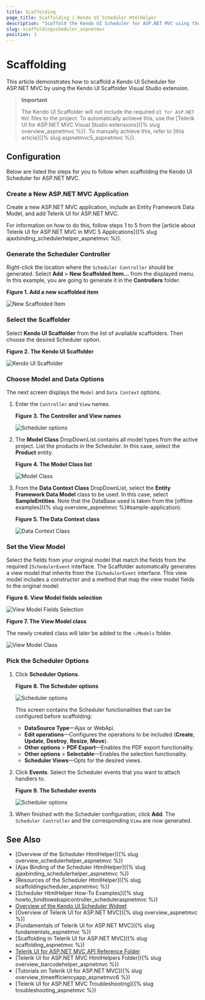 ```yaml
---
title: Scaffolding
page_title: Scaffolding | Kendo UI Scheduler HtmlHelper
description: "Scaffold the Kendo UI Scheduler for ASP.NET MVC using the Kendo UI Scaffolder extension for Visual Studio."
slug: scaffoldingscheduler_aspnetmvc
position: 3
---
```


# Scaffolding

This article demonstrates how to scaffold a Kendo UI Scheduler for ASP.NET MVC by using the Kendo UI Scaffolder Visual Studio extension.

> **Important**  
>
> The Kendo UI Scaffolder will not include the required `UI for ASP.NET MVC` files to the project. To automatically achieve this, use the [Telerik UI for ASP.NET MVC Visual Studio extensions]({% slug overview_aspnetmvc %}). To manually achieve this, refer to [this article]({% slug aspnetmvc5_aspnetmvc %}).

## Configuration

Below are listed the steps for you to follow when scaffolding the Kendo UI Scheduler for ASP.NET MVC.

### Create a New ASP.NET MVC Application

Create a new ASP.NET MVC application, include an Entity Framework Data Model, and add Telerik UI for ASP.NET MVC.

For information on how to do this, follow steps 1 to 5 from the [article about Telerik UI for ASP.NET MVC in MVC 5 Applications]({% slug ajaxbinding_schedulerhelper_aspnetmvc %}).

### Generate the Scheduler Controller

Right-click the location where the `Scheduler Controller` should be generated. Select **Add** > **New Scaffolded Item...** from the displayed menu. In this example, you are going to generate it in the **Controllers** folder.

**Figure 1. Add a new scaffolded item**

![New Scaffolded Item](/helpers/scheduler/images/scaffolding/scheduler_new_scaffolded_item.png)

### Select the Scaffolder

Select **Kendo UI Scaffolder** from the list of available scaffolders. Then choose the desired Scheduler option.

**Figure 2. The Kendo UI Scaffolder**

![Kendo UI Scaffolder](/images/scaffolding/kendo_ui_scaffolder.png)  

### Choose Model and Data Options

The next screen displays the `Model` and `Data Context` options.

1. Enter the `Controller` and `View` names.

    **Figure 3. The Controller and View names**

    ![Scheduler options](/helpers/scheduler/images/scaffolding/ui_for_aspnetmvc_scheduler_1.png)

1. The **Model Class** DropDownList contains all model types from the active project. List the products in the Scheduler. In this case, select the **Product** entity.

    **Figure 4. The Model Class list**

    ![Model Class](/helpers/scheduler/images/scaffolding/ui_for_aspnetmvc_scheduler_3.png)

1. From the **Data Context Class** DropDownList, select the **Entity Framework Data Model** class to be used. In this case, select **SampleEntities**. Note that the DataBase used is taken from the [offline examples]({% slug overview_aspnetmvc %}#sample-application).

    **Figure 5. The Data Context class**

    ![Data Context Class](/helpers/scheduler/images/scaffolding/ui_for_aspnetmvc_scheduler_2.png)  

### Set the View Model

Select the fields from your original model that match the fields from the required `ISchedulerEvent` interface. The Scaffolder automatically generates a view model that inherits from the `ISchedulerEvent` interface. This view model includes a constructor and a method that map the view model fields to the original model:  

**Figure 6. View Model fields selection**

![View Model Fields Selection](/helpers/scheduler/images/scaffolding/ui_for_aspnetmvc_scheduler_4.png)  

**Figure 7. The View Model class**

The newly created class will later be added to the `~/Models` folder.

![View Model Class](/helpers/scheduler/images/scaffolding/ui_for_aspnetmvc_scheduler_7.png)

### Pick the Scheduler Options

1. Click **Scheduler Options**.

    **Figure 8. The Scheduler options**

    ![Scheduler options](/helpers/scheduler/images/scaffolding/ui_for_aspnetmvc_scheduler_5.png)

    This screen contains the Scheduler functionalities that can be configured before scaffolding:  

    * **DataSource Type**&mdash;Ajax or WebApi.
    * **Edit operations**&mdash;Configures the operations to be included (**Create**, **Update**, **Destroy**, **Resize**, **Move**).
    * **Other options** > **PDF Export**&mdash;Enables the PDF export functionality.
    * **Other options** > **Selectable**&mdash;Enables the selection functionality.
    * **Scheduler Views**&mdash;Opts for the desired views.

1. Click **Events**. Select the Scheduler events that you want to attach handlers to.

    **Figure 9. The Scheduler events**

    ![Scheduler options](/helpers/scheduler/images/scaffolding/ui_for_aspnetmvc_scheduler_6.png)  

1. When finished with the Scheduler configuration, click **Add**. The `Scheduler Controller` and the corresponding `View` are now generated.

## See Also

* [Overview of the Scheduler HtmlHelper]({% slug overview_schedulerhelper_aspnetmvc %})
* [Ajax Binding of the Scheduler HtmlHelper]({% slug ajaxbinding_schedulerhelper_aspnetmvc %})
* [Resources of the Scheduler HtmlHelper]({% slug scaffoldingscheduler_aspnetmvc %})
* [Scheduler HtmlHelper How-To Examples]({% slug howto_bindtowebapicontroller_scheduleraspnetmvc %})
* [Overview of the Kendo UI Scheduler Widget](http://docs.telerik.com/kendo-ui/controls/scheduling/scheduler/overview)
* [Overview of Telerik UI for ASP.NET MVC]({% slug overview_aspnetmvc %})
* [Fundamentals of Telerik UI for ASP.NET MVC]({% slug fundamentals_aspnetmvc %})
* [Scaffolding in Telerik UI for ASP.NET MVC]({% slug scaffolding_aspnetmvc %})
* [Telerik UI for ASP.NET MVC API Reference Folder](http://docs.telerik.com/kendo-ui/api/Kendo.Mvc/AggregateFunction)
* [Telerik UI for ASP.NET MVC HtmlHelpers Folder]({% slug overview_barcodehelper_aspnetmvc %})
* [Tutorials on Telerik UI for ASP.NET MVC]({% slug overview_timeefficiencyapp_aspnetmvc6 %})
* [Telerik UI for ASP.NET MVC Troubleshooting]({% slug troubleshooting_aspnetmvc %})
